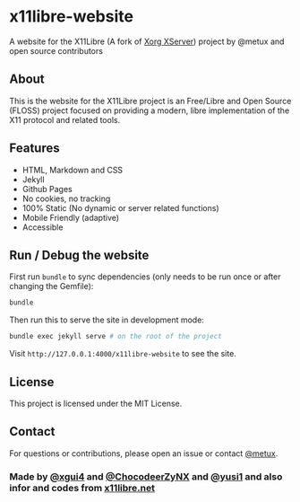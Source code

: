 # x11libre-website

A website for the X11Libre (A fork of [Xorg XServer](https://gitlab.freedesktop.org/xorg/xserver)) project by @metux and open source contributors

## About

This is the website for the X11Libre project is an Free/Libre and Open Source (FLOSS) project focused on providing a modern, libre implementation of the X11 protocol and related tools.

## Features

- HTML, Markdown and CSS 
- Jekyll
- Github Pages
- No cookies, no tracking 
- 100% Static (No dynamic or server related functions)
- Mobile Friendly (adaptive)
- Accessible 

## Run / Debug the website

First run `bundle` to sync dependencies (only needs to be run once or after changing the Gemfile):
``` bash
bundle
```

Then run this to serve the site in development mode:
```bash
bundle exec jekyll serve # on the root of the project
```

Visit `http://127.0.0.1:4000/x11libre-website` to see the site.

## License

This project is licensed under the MIT License.

## Contact

For questions or contributions, please open an issue or contact [@metux](https://github.com/metux).

### Made by [@xgui4](https://github.com/xgui4) and [@ChocodeerZyNX](https://github.com/ChocodeerZyNX) and [@yusi1](https://github.com/yusi1) and also infor and codes from [x11libre.net](https://x11libre.net)
